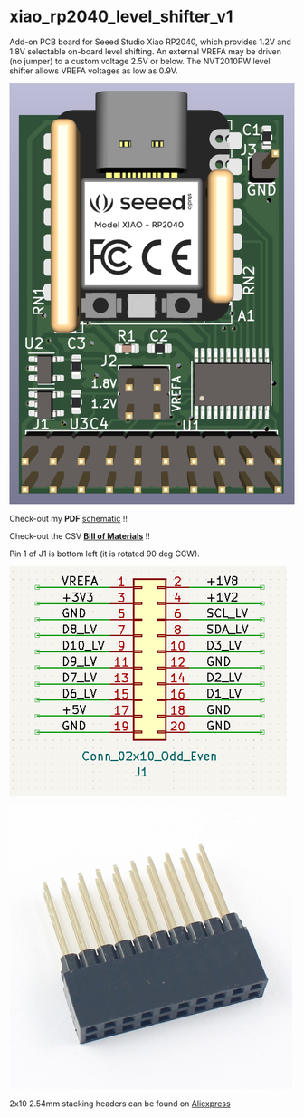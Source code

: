 # xiao_rp2040_level_shifter_v1
Add-on PCB board for Seeed Studio Xiao RP2040, which provides 1.2V and 1.8V selectable on-board level shifting. An external VREFA may be driven (no jumper) to a custom voltage 2.5V or below. The NVT2010PW level shifter allows VREFA voltages as low as 0.9V.

![picture](https://github.com/charkster/xiao_rp2040_level_shifter_v1/blob/main/xiao_rp2040_level_shifter_v1_pcb.png)

Check-out my **PDF** [schematic](https://github.com/charkster/xiao_rp2040_level_shifter_v1/blob/main/xiao_rp2040_level_shifter_v1_schematic.pdf) !!

Check-out the CSV [**Bill of Materials**](https://github.com/charkster/xiao_rp2040_level_shifter_v1/blob/main/xiao_rp2040_level_shifter_v1_BOM.csv) !!

Pin 1 of J1 is bottom left (it is rotated 90 deg CCW).

![picture](https://github.com/charkster/xiao_rp2040_level_shifter_v1/blob/main/xiao_rp2040_level_shifter_v1_header_sch.png)

![picture](https://github.com/charkster/xiao_rp2040_level_shifter_v1/blob/main/2x10stacking_header.jpg)

2x10 2.54mm stacking headers can be found on [Aliexpress](https://www.aliexpress.us/item/2251832794527968.html?gatewayAdapt=glo2usa4itemAdapt&_randl_shipto=US)
